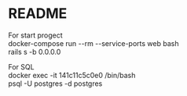 # README


For start progect  
docker-compose run --rm --service-ports web bash  
rails s -b 0.0.0.0  

For SQL  
docker exec -it 141c11c5c0e0 /bin/bash  
psql -U postgres -d postgres  
